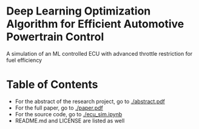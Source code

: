 # Deep Learning Optimization Algorithm for Efficient Automotive Powertrain Control
A simulation of an ML controlled ECU with advanced throttle restriction for fuel efficiency

# Table of Contents
- For the abstract of the research project, go to [./abstract.pdf](abstract.pdf)
- For the full paper, go to [./paper.pdf](paper.pdf)
- For the source code, go to [./ecu_sim.ipynb](ecu_sim.ipynb)
- README.md and LICENSE are listed as well
